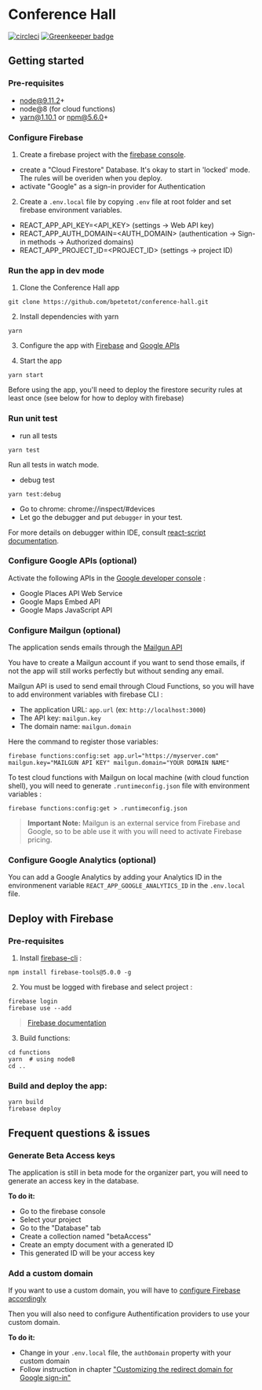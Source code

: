 # Conference Hall

[![circleci](https://circleci.com/gh/bpetetot/conference-hall.svg?style=shield)](https://circleci.com/gh/bpetetot/conference-hall)
[![Greenkeeper badge](https://badges.greenkeeper.io/bpetetot/conference-hall.svg)](https://greenkeeper.io/)

## Getting started

### Pre-requisites

* node@9.11.2+
* node@8 (for cloud functions)
* yarn@1.10.1 or npm@5.6.0+

### Configure Firebase

1. Create a firebase project with the [firebase console](https://console.firebase.google.com).

  * create a "Cloud Firestore" Database. It's okay to start in 'locked' mode. The rules will be overiden when you deploy.
  * activate "Google" as a sign-in provider for Authentication

2. Create a `.env.local` file by copying `.env` file at root folder and set firebase environment variables.

  * REACT_APP_API_KEY=<API_KEY> (settings -> Web API key)
  * REACT_APP_AUTH_DOMAIN=<AUTH_DOMAIN> (authentication -> Sign-in methods -> Authorized domains)
  * REACT_APP_PROJECT_ID=<PROJECT_ID> (settings -> project ID)

### Run the app in dev mode

1. Clone the Conference Hall app

```
git clone https://github.com/bpetetot/conference-hall.git
```

2. Install dependencies with yarn

```
yarn
```

3. Configure the app with [Firebase](#configure-firebase) and [Google APIs](#configure-google-apis)

4. Start the app

```
yarn start
```

Before using the app, you'll need to deploy the firestore security rules at least once (see below for how to deploy with firebase)

### Run unit test

* run all tests
```
yarn test
```
Run all tests in watch mode.
* debug test
```
yarn test:debug
```
* Go to chrome: chrome://inspect/#devices
* Let go the debugger and put `debugger` in your test.

For more details on debugger within IDE, consult [react-script documentation](https://github.com/facebook/create-react-app/blob/ed5c48c81b2139b4414810e1efe917e04c96ee8d/packages/react-scripts/template/README.md#debugging-tests-in-chrome).

### Configure Google APIs (optional)

Activate the following APIs in the [Google developer console](https://console.developers.google.com/apis) :

* Google Places API Web Service
* Google Maps Embed API
* Google Maps JavaScript API

### Configure Mailgun (optional)

The application sends emails through the [Mailgun API](https://www.mailgun.com/)

You have to create a Mailgun account if you want to send those emails, if not the app will still works perfectly but without sending any email.

Mailgun API is used to send email through Cloud Functions, so you will have to add environment variables with firebase CLI :
* The application URL: `app.url` (ex: `http://localhost:3000`)
* The API key: `mailgun.key`
* The domain name: `mailgun.domain`

Here the command to register those variables:

```
firebase functions:config:set app.url="https://myserver.com" mailgun.key="MAILGUN API KEY" mailgun.domain="YOUR DOMAIN NAME"
```

To test cloud functions with Mailgun on local machine (with cloud function shell), you will need to generate `.runtimeconfig.json` file with environment variables :

```
firebase functions:config:get > .runtimeconfig.json
```

> **Important Note:** Mailgun is an external service from Firebase and Google, so to be able use it with you will need to activate Firebase pricing.

### Configure Google Analytics (optional)

You can add a Google Analytics by adding your Analytics ID in the environmenent variable `REACT_APP_GOOGLE_ANALYTICS_ID` in the `.env.local` file.

## Deploy with Firebase

### Pre-requisites

1. Install [firebase-cli](https://firebase.google.com/docs/cli/) :

```
npm install firebase-tools@5.0.0 -g
```

2. You must be logged with firebase and select project :

```
firebase login
firebase use --add
```

> [Firebase documentation](https://firebase.google.com/docs/web)

3. Build functions:

```
cd functions
yarn  # using node8
cd ..
```

### Build and deploy the app:

```
yarn build
firebase deploy
```

## Frequent questions & issues

### Generate Beta Access keys

The application is still in beta mode for the organizer part, you will need to generate an access key in the database.

**To do it:**
- Go to the firebase console
- Select your project
- Go to the "Database" tab
- Create a collection named "betaAccess"
- Create an empty document with a generated ID
- This generated ID will be your access key

### Add a custom domain

If you want to use a custom domain, you will have to [configure Firebase accordingly](https://firebase.google.com/docs/hosting/custom-domain)

Then you will also need to configure Authentification providers to use your custom domain.

**To do it:**
- Change in your `.env.local` file, the `authDomain` property with your custom domain
- Follow instruction in chapter ["Customizing the redirect domain for Google sign-in"](https://firebase.google.com/docs/auth/web/google-signin)
